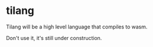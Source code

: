# tilang
Tilang will be a high level language that compiles to wasm.

Don't use it, it's still under construction.

